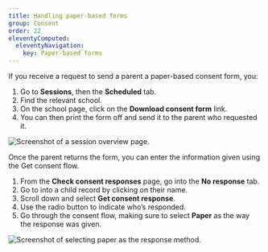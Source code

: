 ```yaml
---
title: Handling paper-based forms
group: Consent
order: 22
eleventyComputed:
  eleventyNavigation:
    key: Paper-based forms
---
```


If you receive a request to send a parent a paper-based consent form, you:

1. Go to **Sessions**, then the **Scheduled** tab.
2. Find the relevant school.
3. On the school page, click on the **Download consent form** link.
4. You can then print the form off and send it to the parent who requested it.

![Screenshot of a session overview page.](/assets/images/session.png)

Once the parent returns the form, you can enter the information given using the Get consent flow.

1. From the **Check consent responses** page, go into the **No response** tab.
2. Go to into a child record by clicking on their name.
3. Scroll down and select **Get consent response**.
4. Use the radio button to indicate who’s responded.
5. Go through the consent flow, making sure to select **Paper** as the way the response was given.

![Screenshot of selecting paper as the response method.](/assets/images/consent-response-paper.png 'Make sure to select paper as the response method when entering a consent response from a paper form.')
